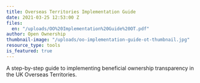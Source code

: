 ```yaml
---
title: Overseas Territories Implementation Guide
date: 2021-03-25 12:53:00 Z
files:
  en: "/uploads/OO%20Implementation%20Guide%20OT.pdf"
author: Open Ownership
thumbnail-image: "/uploads/oo-implementation-guide-ot-thumbnail.jpg"
resource_type: tools
is_featured: true
---
```


A step-by-step guide to implementing beneficial ownership transparency in the UK Overseas Territories.
